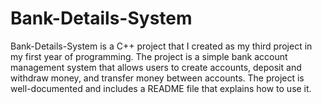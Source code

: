 # Bank-Details-System
Bank-Details-System is a C++ project that I created as my third project in my first year of programming.
The project is a simple bank account management system that allows users to create accounts,
deposit and withdraw money, and transfer money between accounts.
The project is well-documented and includes a README file that explains how to use it.
